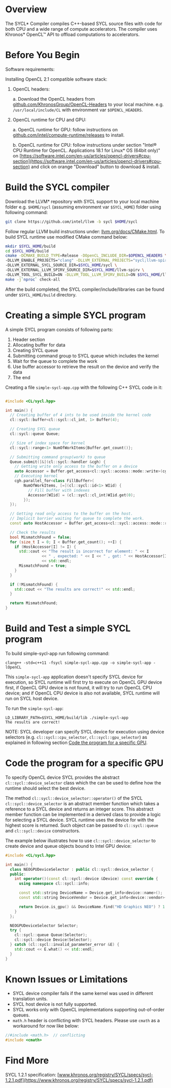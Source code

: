 # Overview

The SYCL* Compiler compiles C++\-based SYCL source files with code for both CPU
and a wide range of compute accelerators. The compiler uses Khronos*
OpenCL&trade; API to offload computations to accelerators.

# Before You Begin

Software requirements:

Installing OpenCL 2.1 compatible software stack:
1. OpenCL headers:

   a. Download the OpenCL headers from
[github.com/KhronosGroup/OpenCL-Headers](https://github.com/KhronosGroup/OpenCL-Headers)
to your local machine. e.g. `/usr/local/include/CL` with environment var
`$OPENCL_HEADERS`.
2. OpenCL runtime for CPU and GPU:

   a. OpenCL runtime for GPU: follow instructions on
[github.com/intel/compute-runtime/releases](https://github.com/intel/compute-runtime/releases)
to install.

   b. OpenCL runtime for CPU: follow instructions under section "Intel&reg; CPU
Runtime for OpenCL. Applications 18.1 for Linux* OS (64bit only)" on
[https://software.intel.com/en-us/articles/opencl-drivers#cpu-section](https://software.intel.com/en-us/articles/opencl-drivers#cpu-section)
and click on orange "Download" button to download & install.

# Build the SYCL compiler

Download the LLVM* repository with SYCL support to your local machine folder
e.g. `$HOME/sycl` (assuming environment var `$SYCL_HOME`) folder using
following command:

```bash
git clone https://github.com/intel/llvm -b sycl $HOME/sycl
```

Follow regular LLVM build instructions under:
[llvm.org/docs/CMake.html](https://llvm.org/docs/CMake.html). To build SYCL
runtime use modified CMake command below:

```bash
mkdir $SYCL_HOME/build
cd $SYCL_HOME/build
cmake -DCMAKE_BUILD_TYPE=Release -DOpenCL_INCLUDE_DIR=$OPENCL_HEADERS \
-DLLVM_ENABLE_PROJECTS="clang" -DLLVM_EXTERNAL_PROJECTS="sycl;llvm-spirv" \
-DLLVM_EXTERNAL_SYCL_SOURCE_DIR=$SYCL_HOME/sycl \
-DLLVM_EXTERNAL_LLVM_SPIRV_SOURCE_DIR=$SYCL_HOME/llvm-spirv \
-DLLVM_TOOL_SYCL_BUILD=ON -DLLVM_TOOL_LLVM_SPIRV_BUILD=ON $SYCL_HOME/llvm
make -j`nproc` check-all
```

After the build completed, the SYCL compiler/include/libraries can be found
under `$SYCL_HOME/build` directory.

# Creating a simple SYCL program

A simple SYCL program consists of following parts:
1. Header section
2. Allocating buffer for data
3. Creating SYCL queue
4. Submitting command group to SYCL queue which includes the kernel
5. Wait for the queue to complete the work
6. Use buffer accessor to retrieve the result on the device and verify the data
7. The end

Creating a file `simple-sycl-app.cpp` with the following C++ SYCL code in it:

```c++

#include <CL/sycl.hpp>

int main() {
  // Creating buffer of 4 ints to be used inside the kernel code
  cl::sycl::buffer<cl::sycl::cl_int, 1> Buffer(4);

  // Creating SYCL queue
  cl::sycl::queue Queue;

  // Size of index space for kernel
  cl::sycl::range<1> NumOfWorkItems{Buffer.get_count()};

  // Submitting command group(work) to queue
  Queue.submit([&](cl::sycl::handler &cgh) {
    // Getting write only access to the buffer on a device
    auto Accessor = Buffer.get_access<cl::sycl::access::mode::write>(cgh);
    // Executing kernel
    cgh.parallel_for<class FillBuffer>(
        NumOfWorkItems, [=](cl::sycl::id<1> WIid) {
          // Fill buffer with indexes
          Accessor[WIid] = (cl::sycl::cl_int)WIid.get(0);
        });
  });

  // Getting read only access to the buffer on the host.
  // Implicit barrier waiting for queue to complete the work.
  const auto HostAccessor = Buffer.get_access<cl::sycl::access::mode::read>();

  // Check the results
  bool MismatchFound = false;
  for (size_t I = 0; I < Buffer.get_count(); ++I) {
    if (HostAccessor[I] != I) {
      std::cout << "The result is incorrect for element: " << I
                << " , expected: " << I << " , got: " << HostAccessor[I]
                << std::endl;
      MismatchFound = true;
    }
  }

  if (!MismatchFound) {
    std::cout << "The results are correct!" << std::endl;
  }

  return MismatchFound;
}

```

# Build and Test a simple SYCL program

To build simple-sycl-app run following command:

   ```console
   clang++ -std=c++11 -fsycl simple-sycl-app.cpp -o simple-sycl-app -lOpenCL
   ```

This `simple-sycl-app` application doesn't specify SYCL device for execution,
so SYCL runtime will first try to execute on OpenCL GPU device first, if OpenCL
GPU device is not found, it will try to run OpenCL CPU device; and if OpenCL
CPU device is also not available, SYCL runtime will run on SYCL host device.

To run the `simple-sycl-app`:

    LD_LIBRARY_PATH=$SYCL_HOME/build/lib ./simple-sycl-app
    The results are correct!

NOTE: SYCL developer can specify SYCL device for execution using device
selectors (e.g. `cl::sycl::cpu_selector`, `cl::sycl::gpu_selector`) as
explained in following section [Code the program for a specific
GPU](#code-the-program-for-a-specific-gpu).

# Code the program for a specific GPU

To specify OpenCL device SYCL provides the abstract `cl::sycl::device_selector`
class which the can be used to define how the runtime should select the best
device.

The method `cl::sycl::device_selector::operator()` of the SYCL
`cl::sycl::device_selector` is an abstract member function which takes a
reference to a SYCL device and returns an integer score. This abstract member
function can be implemented in a derived class to provide a logic for selecting
a SYCL device. SYCL runtime uses the device for with the highest score is
returned. Such object can be passed to `cl::sycl::queue` and `cl::sycl::device`
constructors.

The example below illustrates how to use `cl::sycl::device_selector` to create
device and queue objects bound to Intel GPU device:

```c++
#include <CL/sycl.hpp>

int main() {
  class NEOGPUDeviceSelector : public cl::sycl::device_selector {
  public:
    int operator()(const cl::sycl::device &Device) const override {
      using namespace cl::sycl::info;

      const std::string DeviceName = Device.get_info<device::name>();
      const std::string DeviceVendor = Device.get_info<device::vendor>();

      return Device.is_gpu() && DeviceName.find("HD Graphics NEO") ? 1 : -1;
    }
  };

  NEOGPUDeviceSelector Selector;
  try {
    cl::sycl::queue Queue(Selector);
    cl::sycl::device Device(Selector);
  } catch (cl::sycl::invalid_parameter_error &E) {
    std::cout << E.what() << std::endl;
  }
}

```


# Known Issues or Limitations

- SYCL device compiler fails if the same kernel was used in different
  translation units.
- SYCL host device is not fully supported.
- SYCL works only with OpenCL implementations supporting out-of-order queues.
- `math.h` header is conflicting with SYCL headers. Please use `cmath` as a
  workaround for now like below:

```c++
//#include <math.h>  // conflicting
#include <cmath>
```

# Find More

SYCL 1.2.1 specification: [www.khronos.org/registry/SYCL/specs/sycl-1.2.1.pdf](https://www.khronos.org/registry/SYCL/specs/sycl-1.2.1.pdf)

